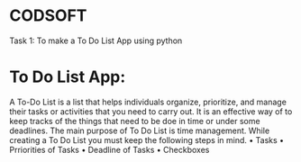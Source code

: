 # CODSOFT
Task 1: To make a To Do List App using python
# To Do List App:
A To-Do List is a list that helps individuals organize, prioritize, and manage their tasks or activities that you need to carry out.
It is an effective way of to keep tracks of the things that need to be doe in time or under some deadlines.
The main purpose of To Do List is time management. While creating a To Do List you must keep the following steps in mind.
•	Tasks
•	Prriorities of Tasks
•	Deadline of Tasks
•	Checkboxes

